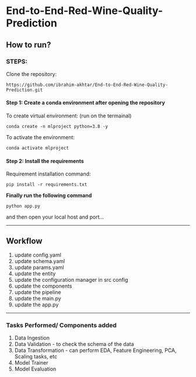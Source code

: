# End-to-End-Red-Wine-Quality-Prediction

## How to run?

### STEPS:

Clone the repository:
```
https://github.com/ibrahim-akhtar/End-to-End-Red-Wine-Quality-Prediction.git 
```

#### Step 1: Create a conda environment after opening the repository
To create virtual environment: (run on the termainal)
```
conda create -n mlproject python=3.8 -y
```

To activate the environment:
```
conda activate mlproject
```

#### Step 2: Install the requirements
Requirement installation command:
```
pip install -r requirements.txt
```

**Finally run the following command**
```
python app.py
```

and then open your local host and port...

---

## Workflow

1. update config.yaml
2. update schema.yaml
3. update params.yaml
4. update the entity
5. update the configuration manager in src config
6. update the components
7. update the pipeline
8. update the main.py
9. update the app.py

---

### Tasks Performed/ Components added

1. Data Ingestion
2. Data Validation - to check the schema of the data
3. Data Transformation - can perform EDA, Feature Engineering, PCA, Scaling tasks, etc
4. Model Trainer
5. Model Evaluation